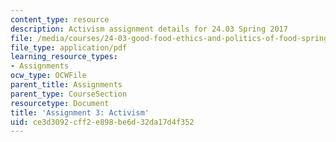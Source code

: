 ```yaml
---
content_type: resource
description: Activism assignment details for 24.03 Spring 2017
file: /media/courses/24-03-good-food-ethics-and-politics-of-food-spring-2017/ce3d3092cff2e898be6d32da17d4f352_24.03_Assignment_on_Activism.pdf
file_type: application/pdf
learning_resource_types:
- Assignments
ocw_type: OCWFile
parent_title: Assignments
parent_type: CourseSection
resourcetype: Document
title: 'Assignment 3: Activism'
uid: ce3d3092-cff2-e898-be6d-32da17d4f352
---
```

